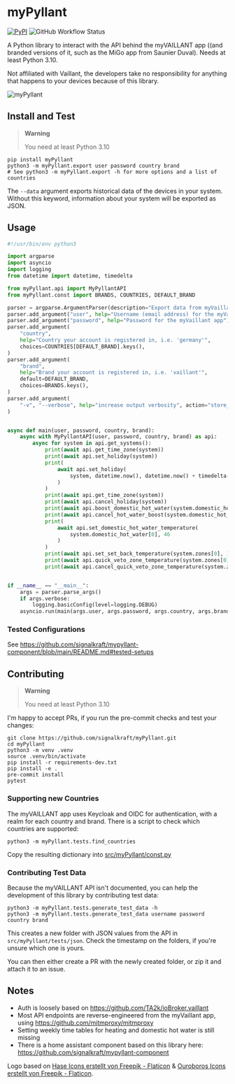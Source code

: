 # myPyllant

[![PyPI](https://img.shields.io/pypi/v/myPyllant)](https://pypi.org/project/myPyllant/)
![GitHub Workflow Status](https://img.shields.io/github/actions/workflow/status/signalkraft/myPyllant/build-test.yaml)

A Python library to interact with the API behind the myVAILLANT app ((and branded versions of it, such as the MiGo app from Saunier Duval). Needs at least Python 3.10.

Not affiliated with Vaillant, the developers take no responsibility for anything that happens to your devices because of this library.

![myPyllant](https://raw.githubusercontent.com/signalkraft/myPyllant/main/logo.png)

## Install and Test

> **Warning**
> 
> You need at least Python 3.10

```shell
pip install myPyllant
python3 -m myPyllant.export user password country brand
# See python3 -m myPyllant.export -h for more options and a list of countries
```

The `--data` argument exports historical data of the devices in your system.
Without this keyword, information about your system will be exported as JSON.

## Usage

```python
#!/usr/bin/env python3

import argparse
import asyncio
import logging
from datetime import datetime, timedelta

from myPyllant.api import MyPyllantAPI
from myPyllant.const import BRANDS, COUNTRIES, DEFAULT_BRAND

parser = argparse.ArgumentParser(description="Export data from myVaillant API   .")
parser.add_argument("user", help="Username (email address) for the myVaillant app")
parser.add_argument("password", help="Password for the myVaillant app")
parser.add_argument(
    "country",
    help="Country your account is registered in, i.e. 'germany'",
    choices=COUNTRIES[DEFAULT_BRAND].keys(),
)
parser.add_argument(
    "brand",
    help="Brand your account is registered in, i.e. 'vaillant'",
    default=DEFAULT_BRAND,
    choices=BRANDS.keys(),
)
parser.add_argument(
    "-v", "--verbose", help="increase output verbosity", action="store_true"
)


async def main(user, password, country, brand):
    async with MyPyllantAPI(user, password, country, brand) as api:
        async for system in api.get_systems():
            print(await api.get_time_zone(system))
            print(await api.set_holiday(system))
            print(
                await api.set_holiday(
                    system, datetime.now(), datetime.now() + timedelta(days=7)
                )
            )
            print(await api.get_time_zone(system))
            print(await api.cancel_holiday(system))
            print(await api.boost_domestic_hot_water(system.domestic_hot_water[0]))
            print(await api.cancel_hot_water_boost(system.domestic_hot_water[0]))
            print(
                await api.set_domestic_hot_water_temperature(
                    system.domestic_hot_water[0], 46
                )
            )
            print(await api.set_set_back_temperature(system.zones[0], 15.5))
            print(await api.quick_veto_zone_temperature(system.zones[0], 21, 5))
            print(await api.cancel_quick_veto_zone_temperature(system.zones[0]))


if __name__ == "__main__":
    args = parser.parse_args()
    if args.verbose:
        logging.basicConfig(level=logging.DEBUG)
    asyncio.run(main(args.user, args.password, args.country, args.brand))

```

### Tested Configurations

See https://github.com/signalkraft/mypyllant-component/blob/main/README.md#tested-setups

## Contributing

> **Warning**
> 
> You need at least Python 3.10

I'm happy to accept PRs, if you run the pre-commit checks and test your changes:

```shell
git clone https://github.com/signalkraft/myPyllant.git
cd myPyllant
python3 -m venv .venv
source .venv/bin/activate
pip install -r requirements-dev.txt
pip install -e .
pre-commit install
pytest
```

### Supporting new Countries

The myVAILLANT app uses Keycloak and OIDC for authentication, with a realm for each country and brand.
There is a script to check which countries are supported:

```shell
python3 -m myPyllant.tests.find_countries
```

Copy the resulting dictionary into [src/myPyllant/const.py](src/myPyllant/const.py)

### Contributing Test Data

Because the myVAILLANT API isn't documented, you can help the development of this library by contributing test data:

```shell
python3 -m myPyllant.tests.generate_test_data -h
python3 -m myPyllant.tests.generate_test_data username password country brand
```

This creates a new folder with JSON values from the API in `src/myPyllant/tests/json`.
Check the timestamp on the folders, if you're unsure which one is yours.

You can then either create a PR with the newly created folder, or zip it and attach it to an issue.

## Notes

* Auth is loosely based on https://github.com/TA2k/ioBroker.vaillant
* Most API endpoints are reverse-engineered from the myVaillant app, using https://github.com/mitmproxy/mitmproxy
* Setting weekly time tables for heating and domestic hot water is still missing
* There is a home assistant component based on this library here: https://github.com/signalkraft/mypyllant-component

Logo based on [Hase Icons erstellt von Freepik - Flaticon](https://www.flaticon.com/de/kostenlose-icons/hase) & [Ouroboros Icons erstellt von Freepik - Flaticon](https://www.flaticon.com/de/kostenlose-icons/ouroboros).
